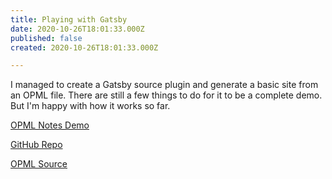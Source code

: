 ```yaml
---
title: Playing with Gatsby
date: 2020-10-26T18:01:33.000Z
published: false
created: 2020-10-26T18:01:33.000Z

---
```


I managed to create a Gatsby source plugin and generate a basic site from an OPML file. There are still a few things to do for it to be a complete demo. But I'm happy with how it works so far.

<a href="https://tender-albattani-16ff01.netlify.app/">OPML Notes Demo</a>

<a href="https://github.com/andrewshell/gatsby-demo-opmlnotes">GitHub Repo</a>

<a href="http://storage.shll.me:1229/users/andrewshell/electric/hello.opml">OPML Source</a>

